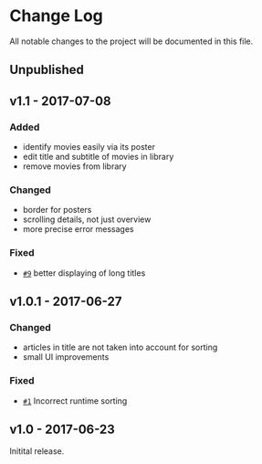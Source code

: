 # Change Log

All notable changes to the project will be documented in this file.

## Unpublished


## v1.1 - 2017-07-08

### Added
-   identify movies easily via its poster
-   edit title and subtitle of movies in library
-   remove movies from library

### Changed
-   border for posters
-   scrolling details, not just overview
-   more precise error messages

### Fixed
-   [`#9`][] better displaying of long titles

[`#9`]: https://github.com/bauer-martin/cinema-ios/issues/9

## v1.0.1 - 2017-06-27

### Changed
-   articles in title are not taken into account for sorting
-   small UI improvements

### Fixed
-   [`#1`][] Incorrect runtime sorting

[`#1`]: https://github.com/bauer-martin/cinema-ios/issues/1


## v1.0 - 2017-06-23

Initital release.
